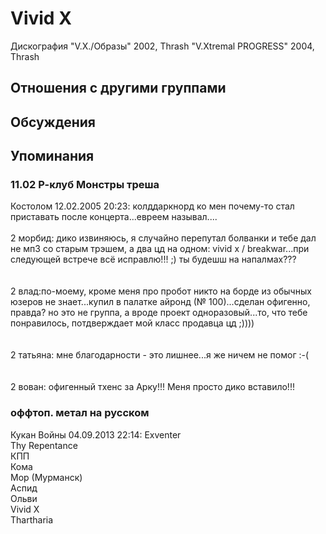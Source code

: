 # Vivid X

Дискография
"V.X./Образы" 2002, Thrash
"V.Xtremal PROGRESS" 2004, Thrash

## Отношения с другими группами


## Обсуждения


## Упоминания

### 11.02 Р-клуб Монстры треша

Костолом 12.02.2005 20:23:
колддаркнорд ко мен почему-то стал приставать после концерта...евреем называл....<BR><BR>2 морбид: дико извиняюсь, я случайно перепутал болванки и тебе дал не мп3 со старым трэшем, а два цд на одном: vivid x / breakwar...при следующей встрече всё исправлю!!! ;) ты будешш на напалмах???<BR><BR><BR>2 влад:по-моему, кроме меня про пробот никто на борде из обычных юзеров не знает...купил в палатке айронд (№ 100)...сделан офигенно, правда? но это не группа, а вроде проект одноразовый...то, что тебе понравилось, потдверждает мой класс продавца цд ;))))<BR><BR><BR>2 татьяна: мне благодарности - это лишнее...я же ничем не помог :-(<BR><BR><BR>2 вован: офигенный тхенс за Арку!!! Меня просто дико вставило!!!

### оффтоп. метал на русском

Кукан Войны 04.09.2013 22:14:
Exventer <BR>Thy Repentance<BR>КПП <BR>Кома<BR>Мор (Мурманск)<BR>Аспид<BR>Ольви<BR>Vivid X<BR>Thartharia<BR>


